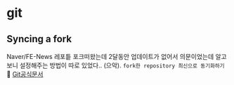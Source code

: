 # git

## Syncing a fork

Naver/FE-News 레포틑 포크떠왔는데 2달동안 업데이트가 없어서 의문이었는데 알고보니 설정해주는 방법이 따로 있었다.. (으악). `fork한 repository 최신으로 동기화하기` 🔗
[Git공식문서](https://docs.github.com/en/pull-requests/collaborating-with-pull-requests/working-with-forks/syncing-a-fork)
